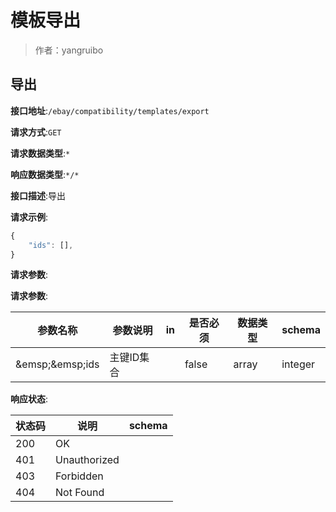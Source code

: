 # 模板导出

> 作者：yangruibo

## 导出


**接口地址**:`/ebay/compatibility/templates/export`


**请求方式**:`GET`


**请求数据类型**:`*`


**响应数据类型**:`*/*`


**接口描述**:导出


**请求示例**:


```javascript
{
	"ids": [],
}
```


**请求参数**:


**请求参数**:


| 参数名称 | 参数说明 | in    | 是否必须 | 数据类型 | schema |
| -------- | -------- | ----- | -------- | -------- | ------ |
|&amp;emsp;&amp;emsp;ids|主键ID集合||false|array|integer|


**响应状态**:


| 状态码 | 说明 | schema |
| -------- | -------- | ----- | 
|200|OK||
|401|Unauthorized||
|403|Forbidden||
|404|Not Found|||